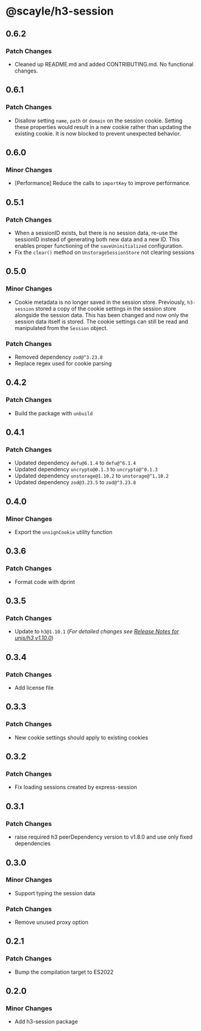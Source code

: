 # @scayle/h3-session

## 0.6.2

### Patch Changes

- Cleaned up README.md and added CONTRIBUTING.md. No functional changes.

## 0.6.1

### Patch Changes

- Disallow setting `name`, `path` or `domain` on the session cookie. Setting these properties would result in a new cookie rather than updating the existing cookie. It is now blocked to prevent unexpected behavior.

## 0.6.0

### Minor Changes

- [Performance] Reduce the calls to `importKey` to improve performance.

## 0.5.1

### Patch Changes

- When a sessionID exists, but there is no session data, re-use the sessionID instead of generating both new data and a new ID. This enables proper functioning of the `saveUninitialized` configuration.
- Fix the `clear()` method on `UnstorageSessionStore` not clearing sessions

## 0.5.0

### Minor Changes

- Cookie metadata is no longer saved in the session store. Previously, `h3-session` stored a copy of the cookie settings in the session store alongside the session data. This has been changed and now only the session data itself is stored. The cookie settings can still be read and manipulated from the `Session` object.

### Patch Changes

- Removed dependency `zod@^3.23.8`
- Replace regex used for cookie parsing

## 0.4.2

### Patch Changes

- Build the package with `unbuild`

## 0.4.1

### Patch Changes

- Updated dependency `defu@6.1.4` to `defu@^6.1.4`
- Updated dependency `uncrypto@0.1.3` to `uncrypto@^0.1.3`
- Updated dependency `unstorage@1.10.2` to `unstorage@^1.10.2`
- Updated dependency `zod@3.23.5` to `zod@^3.23.8`

## 0.4.0

### Minor Changes

- Export the `unsignCookie` utility function

## 0.3.6

### Patch Changes

- Format code with dprint

## 0.3.5

### Patch Changes

- Update to `h3@1.10.1` (_For detailed changes see [Release Notes for unjs/h3 v1.10.0](https://github.com/unjs/h3/releases/tag/v1.10.0)_)

## 0.3.4

### Patch Changes

- Add license file

## 0.3.3

### Patch Changes

- New cookie settings should apply to existing cookies

## 0.3.2

### Patch Changes

- Fix loading sessions created by express-session

## 0.3.1

### Patch Changes

- raise required h3 peerDependency version to v1.8.0 and use only fixed dependencies

## 0.3.0

### Minor Changes

- Support typing the session data

### Patch Changes

- Remove unused proxy option

## 0.2.1

### Patch Changes

- Bump the compilation target to ES2022

## 0.2.0

### Minor Changes

- Add h3-session package
